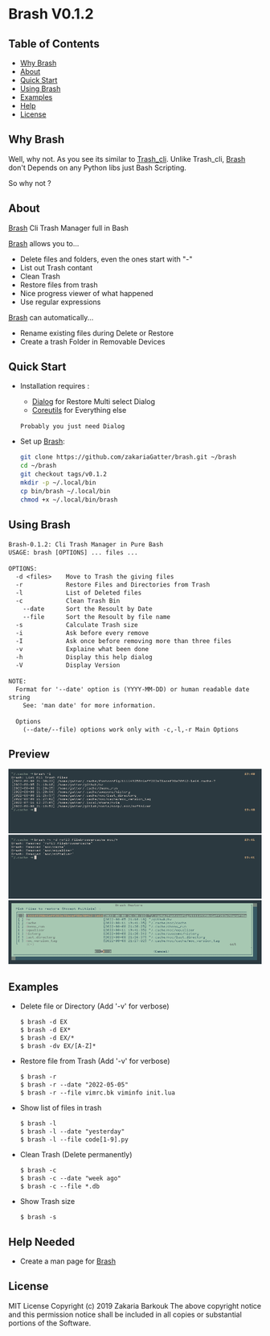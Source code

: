 # Brash V0.1.2

## Table of Contents

- [Why Brash](#why-brash)
- [About](#about)
- [Quick Start](#quick-start)
- [Using Brash](#using-brash)
- [Examples](#examples)
- [Help](#help-needed)
- [License](#License)

## Why Brash

Well, why not. As you see its similar to [Trash_cli](https://github.com/andreafrancia/trash-cli). Unlike Trash_cli, [Brash] don't Depends on any Python libs just Bash Scripting.

So why not ?

## About

[Brash] Cli Trash Manager full in Bash

[Brash] allows you to...

* Delete files and folders, even the ones start with "-"
* List out Trash contant
* Clean Trash
* Restore files from trash
* Nice progress viewer of what happened
* Use regular expressions

[Brash] can automatically...

* Rename existing files during Delete or Restore
* Create a trash Folder in Removable Devices

## Quick Start

* Installation requires :
	* [Dialog](https://invisible-island.net/dialog/) for Restore Multi select Dialog
    * [Coreutils](https://www.gnu.org/software/coreutils) for Everything else

    `Probably you just need Dialog`

* Set up [Brash]:

	``` bash
	git clone https://github.com/zakariaGatter/brash.git ~/brash
    cd ~/brash
    git checkout tags/v0.1.2
	mkdir -p ~/.local/bin
	cp bin/brash ~/.local/bin
	chmod +x ~/.local/bin/brash
	```

## Using Brash

```
Brash-0.1.2: Cli Trash Manager in Pure Bash
USAGE: brash [OPTIONS] ... files ...

OPTIONS:
  -d <files>    Move to Trash the giving files
  -r            Restore Files and Directories from Trash
  -l            List of Deleted files
  -c            Clean Trash Bin
    --date      Sort the Resoult by Date
    --file      Sort the Resoult by file name
  -s            Calculate Trash size
  -i            Ask before every remove
  -I            Ask once before removing more than three files
  -v            Explaine what been done
  -h            Display this help dialog
  -V            Display Version

NOTE:
  Format for '--date' option is (YYYY-MM-DD) or human readable date string
    See: 'man date' for more information.

  Options
    (--date/--file) options work only with -c,-l,-r Main Options
```

## Preview
![List](./preview/list.png)
![Verbose](./preview/verbose.png)
![Restore](./preview/restore.png)


## Examples

* Delete file or Directory (Add '-v' for verbose)
    ```
    $ brash -d EX
    $ brash -d EX*
    $ brash -d EX/*
    $ brash -dv EX/[A-Z]*
    ```

* Restore file from Trash (Add '-v' for verbose)
    ```
    $ brash -r
    $ brash -r --date "2022-05-05"
    $ brash -r --file vimrc.bk viminfo init.lua
    ```

* Show list of files in trash
    ```
    $ brash -l
    $ brash -l --date "yesterday"
    $ brash -l --file code[1-9].py
    ```

* Clean Trash (Delete permanently)
    ```
    $ brash -c
    $ brash -c --date "week ago"
    $ brash -c --file *.db
    ```

* Show Trash size
    ```
    $ brash -s
    ```

## Help Needed
* Create a man page for [Brash]

## License

MIT License
Copyright (c) 2019 Zakaria Barkouk
The above copyright notice and this permission notice shall be included in all
copies or substantial portions of the Software.

[Brash]:http://github.com/zakariagatter/brash
